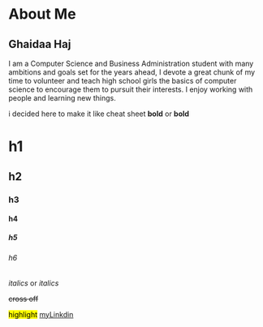 # About Me  
## Ghaidaa Haj
I am a Computer Science and Business Administration student with many ambitions and goals set for the years ahead, I devote a great chunk of my time to volunteer and teach high school girls the basics of computer science to encourage them to pursuit their interests. I enjoy working with people and learning new things.

i decided here to make it like cheat sheet 
**bold** or __bold__
# h1
## h2
### h3
#### h4
##### h5
###### h6

*italics* or _italics_

~~cross off~~

<mark>highlight</mark>
[myLinkdin](https://www.linkedin.com/in/gaidaa-haj/)
